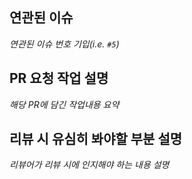 ## 연관된 이슈

*연관된 이슈 번호 기입(i.e. `#5`)*



## PR 요청 작업 설명

*해당 PR에 담긴 작업내용 요약*



## 리뷰 시 유심히 봐야할 부분 설명

*리뷰어가 리뷰 시에 인지해야 하는 내용 설명*



